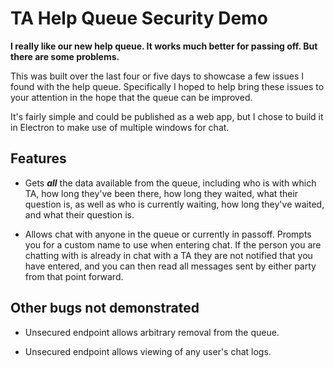 # TA Help Queue Security Demo

**I really like our new help queue.  It works much better for passing off.  But there are some problems.**

This was built over the last four or five days to showcase a few issues I found with the help queue.  Specifically I hoped to help bring these issues to your attention in the hope that the queue can be improved.

It's fairly simple and could be published as a web app, but I chose to build it in Electron to make use of multiple windows for chat.

## Features

* Gets ***all*** the data available from the queue, including who is with which TA, how long they've been there, how long they waited, what their question is, as well as who is currently waiting, how long they've waited, and what their question is.

* Allows chat with anyone in the queue or currently in passoff.  Prompts you for a custom name to use when entering chat.  If the person you are chatting with is already in chat with a TA they are not notified that you have entered, and you can then read all messages sent by either party from that point forward.

## Other bugs not demonstrated

* Unsecured endpoint allows arbitrary removal from the queue.

* Unsecured endpoint allows viewing of any user's chat logs.
